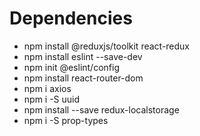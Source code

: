 # Dependencies 

- npm install @reduxjs/toolkit react-redux
- npm install eslint --save-dev
- npm init @eslint/config
- npm install react-router-dom
- npm i axios
- npm i -S uuid
- npm install --save redux-localstorage
- npm i -S prop-types